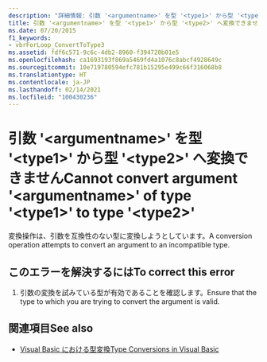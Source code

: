 ```yaml
---
description: "詳細情報: 引数 '<argumentname>' を型 '<type1>' から型 '<type2>' へ変換できません"
title: 引数 '<argumentname>' を型 '<type1>' から型 '<type2>' へ変換できません
ms.date: 07/20/2015
f1_keywords:
- vbrForLoop_ConvertToType3
ms.assetid: fdf6c571-9c6c-4db2-8960-f394720b01e5
ms.openlocfilehash: ca1693193f869a5469fd4a1076c8abcf4928649c
ms.sourcegitcommit: 10e719780594efc781b15295e499c66f316068b8
ms.translationtype: HT
ms.contentlocale: ja-JP
ms.lasthandoff: 02/14/2021
ms.locfileid: "100430236"
---
```

# <a name="cannot-convert-argument-argumentname-of-type-type1-to-type-type2"></a><span data-ttu-id="86d58-103">引数 '\<argumentname>' を型 '\<type1>' から型 '\<type2>' へ変換できません</span><span class="sxs-lookup"><span data-stu-id="86d58-103">Cannot convert argument '\<argumentname>' of type '\<type1>' to type '\<type2>'</span></span>

<span data-ttu-id="86d58-104">変換操作は、引数を互換性のない型に変換しようとしています。</span><span class="sxs-lookup"><span data-stu-id="86d58-104">A conversion operation attempts to convert an argument to an incompatible type.</span></span>  
  
## <a name="to-correct-this-error"></a><span data-ttu-id="86d58-105">このエラーを解決するには</span><span class="sxs-lookup"><span data-stu-id="86d58-105">To correct this error</span></span>  
  
1. <span data-ttu-id="86d58-106">引数の変換を試みている型が有効であることを確認します。</span><span class="sxs-lookup"><span data-stu-id="86d58-106">Ensure that the type to which you are trying to convert the argument is valid.</span></span>  
  
## <a name="see-also"></a><span data-ttu-id="86d58-107">関連項目</span><span class="sxs-lookup"><span data-stu-id="86d58-107">See also</span></span>

- [<span data-ttu-id="86d58-108">Visual Basic における型変換</span><span class="sxs-lookup"><span data-stu-id="86d58-108">Type Conversions in Visual Basic</span></span>](../programming-guide/language-features/data-types/type-conversions.md)

